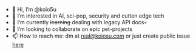 - 👋 Hi, I’m @koio5u
- 👀 I’m interested in AI, sci-pop, security and cutten edge tech
- 🌱 I’m currently ~~learning~~ dealing with legacy API docs💀
- 💞️ I’m looking to collaborate on epic pet-projects
- 📫 How to reach me: dm at real@koiosu.com or just create public issue [here](https://github.com/koio5u/koio5u/issues/new)
